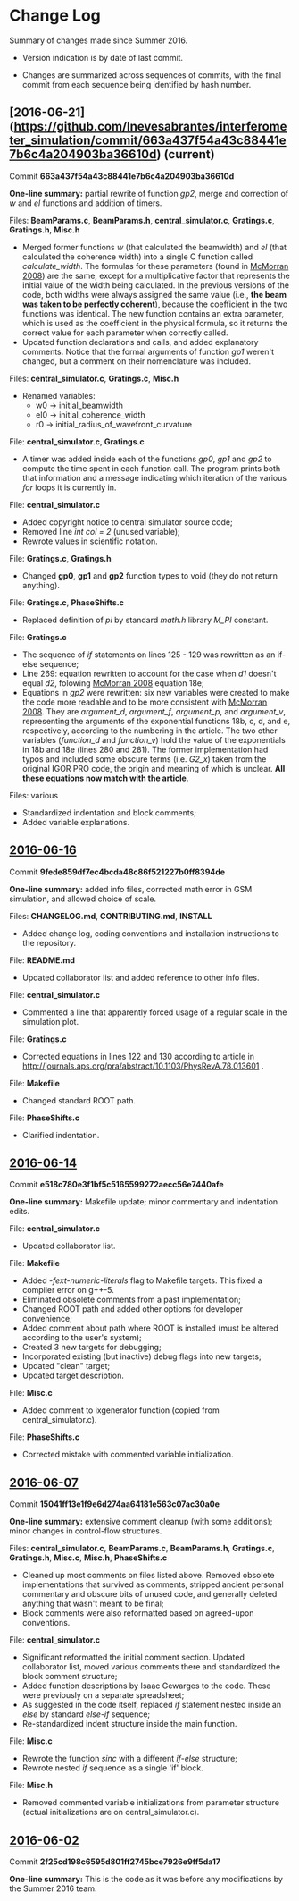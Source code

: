# Change Log

Summary of changes made since Summer 2016. 

- Version indication is by date of last commit.

- Changes are summarized across sequences of commits, with the final commit from each sequence being identified by hash number.

## [2016-06-21] (https://github.com/lnevesabrantes/interferometer_simulation/commit/663a437f54a43c88441e7b6c4a204903ba36610d) (current)
Commit **663a437f54a43c88441e7b6c4a204903ba36610d**

**One-line summary:** partial rewrite of function *gp2*, merge and correction of *w* and *el* functions and addition of timers.

Files: **BeamParams.c**, **BeamParams.h**, **central_simulator.c**, **Gratings.c**, **Gratings.h**, **Misc.h**
- Merged former functions *w* (that calculated the beamwidth) and *el* (that calculated the coherence width) into a single C function called *calculate_width*. 
The formulas for these parameters (found in [McMorran 2008](http://journals.aps.org/pra/abstract/10.1103/PhysRevA.78.013601))
are the same, except for a multiplicative factor that represents the initial value of the width being calculated.
In the previous versions of the code, both widths were always assigned the same value (i.e., **the beam was taken 
to be perfectly coherent**), because the coefficient in the two functions was identical.
The new function contains an extra parameter, which is used as the coefficient in the physical formula,
so it returns the correct value for each parameter when correctly called.
- Updated function declarations and calls, and added explanatory comments. Notice that the formal arguments of function *gp1* weren't changed, but a comment on their nomenclature was included.

Files: **central_simulator.c**, **Gratings.c**, **Misc.h**
- Renamed variables:
  - w0 → initial_beamwidth
  - el0 → initial_coherence_width
  - r0 → initial_radius_of_wavefront_curvature

File: **central_simulator.c**, **Gratings.c**
- A timer was added inside each of the functions *gp0*, *gp1* and *gp2* to compute the time spent in each function call.
The program prints both that information and a message indicating which iteration of the various *for* loops
it is currently in.

File: **central_simulator.c**
- Added copyright notice to central simulator source code;
- Removed line *int col = 2* (unused variable);
- Rewrote values in scientific notation.

File: **Gratings.c**, **Gratings.h**
- Changed **gp0**, **gp1** and **gp2** function types to void (they do not return anything).

File: **Gratings.c**, **PhaseShifts.c**
- Replaced definition of *pi* by standard *math.h* library *M_PI* constant.

File: **Gratings.c**
- The sequence of *if* statements on lines 125 - 129 was rewritten as an if-else sequence;
- Line 269: equation rewritten to account for the case when *d1* doesn't equal *d2*, folowing [McMorran 2008](http://journals.aps.org/pra/abstract/10.1103/PhysRevA.78.013601) equation 18e;
- Equations in *gp2* were rewritten: six new variables were created to make the code more readable and
to be more consistent with [McMorran 2008](http://journals.aps.org/pra/abstract/10.1103/PhysRevA.78.013601).
They are *argument_d*, *argument_f*, *argument_p*, and *argument_v*, representing the arguments of the
exponential functions 18b, c, d, and e, respectively, according to the numbering in the article.
The two other variables (*function_d* and *function_v*) hold the value of the exponentials
in 18b and 18e (lines 280 and 281). The former implementation
had typos and included some obscure terms (i.e. *G2_x*) taken from the original IGOR PRO code, the origin and meaning of
which is unclear. **All these equations now match with the article**.

Files: various
- Standardized indentation and block comments;
- Added variable explanations.
 
## [2016-06-16](https://github.com/lnevesabrantes/interferometer_simulation/commit/9fede859df7ec4bcda48c86f521227b0ff8394de)
Commit **9fede859df7ec4bcda48c86f521227b0ff8394de**

**One-line summary:** added info files, corrected math error in GSM simulation, and allowed choice of scale.

Files: **CHANGELOG.md**, **CONTRIBUTING.md**, **INSTALL**
- Added change log, coding conventions and installation instructions to the repository.

File: **README.md**
- Updated collaborator list and added reference to other info files.

File: **central_simulator.c**
- Commented a line that apparently forced usage of a regular scale in the simulation plot.

File: **Gratings.c**
- Corrected equations in lines 122 and 130 according to article in http://journals.aps.org/pra/abstract/10.1103/PhysRevA.78.013601 .

File: **Makefile**
- Changed standard ROOT path.

File: **PhaseShifts.c**
- Clarified indentation.

## [2016-06-14](https://github.com/lnevesabrantes/interferometer_simulation/commit/e518c780e3f1bf5c5165599272aecc56e7440afe)
Commit **e518c780e3f1bf5c5165599272aecc56e7440afe**

**One-line summary:** Makefile update; minor commentary and indentation edits.

File: **central_simulator.c**
- Updated collaborator list.

File: **Makefile**
- Added *-fext-numeric-literals* flag to Makefile targets. This fixed a compiler error on g++-5.
- Eliminated obsolete comments from a past implementation;
- Changed ROOT path and added other options for developer convenience;
- Added comment about path where ROOT is installed (must be altered according to the user's system);
- Created 3 new targets for debugging;
- Incorporated existing (but inactive) debug flags into new targets;
- Updated "clean" target;
- Updated target description.

File: **Misc.c**
- Added comment to ixgenerator function (copied from central_simulator.c). 

File: **PhaseShifts.c**
- Corrected mistake with commented variable initialization.

## [2016-06-07](https://github.com/lnevesabrantes/interferometer_simulation/commit/15041ff13e1f9e6d274aa64181e563c07ac30a0e) 
Commit **15041ff13e1f9e6d274aa64181e563c07ac30a0e**

**One-line summary:** extensive comment cleanup (with some additions); minor changes in control-flow structures.

Files: **central_simulator.c**, **BeamParams.c**, **BeamParams.h**, **Gratings.c**, **Gratings.h**, **Misc.c**, **Misc.h**, **PhaseShifts.c**
- Cleaned up most comments on files listed above. Removed obsolete implementations that survived as comments, stripped ancient personal commentary and obscure bits of unused code, and generally deleted anything that wasn't meant to be final;
- Block comments were also reformatted based on agreed-upon conventions.

File: **central_simulator.c**
- Significant reformatted the initial comment section. Updated collaborator list, moved various comments there and standardized the block comment structure;
- Added function descriptions by Isaac Gewarges to the code. These were previously on a separate spreadsheet;
- As suggested in the code itself, replaced *if* statement nested inside an *else* by standard *else-if* sequence;
- Re-standardized indent structure inside the main function.

File: **Misc.c**
- Rewrote the function *sinc* with a different *if-else* structure;
- Rewrote nested *if* sequence as a single 'if' block.   

File: **Misc.h**
- Removed commented variable initializations from parameter structure (actual initializations are on central_simulator.c).

## [2016-06-02](https://github.com/lnevesabrantes/interferometer_simulation/commit/2f25cd198c6595d801ff2745bce7926e9ff5da17) 
Commit **2f25cd198c6595d801ff2745bce7926e9ff5da17**

**One-line summary:** This is the code as it was before any modifications by the Summer 2016 team.
